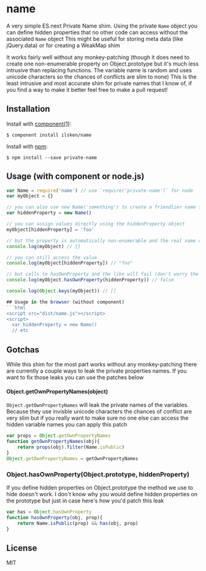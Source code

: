# name

  A very simple ES.next Private Name shim. 
  Using the private `Name` object you can define hidden properties that no other code can access without the associated `Name` object
  This might be useful for storing meta data (like jQuery.data) or for creating a WeakMap shim
  
  It works fairly well without any monkey-patching (though it does need to create one non-enumerable property on Object.prototype but it's much less intrusive than replacing functions. The variable name is random and uses unicode characters so the chances of conflicts are slim to none)
  This is the least intrusive and most accurate shim for private names that I know of, if you find a way to make it better feel free to make a pull request!
## Installation

  Install with [component(1)](http://component.io):
  
    $ component install ilsken/name
    
  Install with [npm](https://npmjs.org/):
  
    $ npm install --save private-name

## Usage (with component or node.js)
```javascript
var Name = require('name') // use `require('private-name')` for node
var myObject = {}

// you can also use new Name('something') to create a friendlier name for debugging tools which can see hidden properties
var hiddenProperty = new Name()

// you can assign values directly using the hiddenProperty object
myObject[hiddenProperty] = 'foo'

// but the property is automatically non-enumerable and the real name of the property is never exposed 
console.log(myObject) // {}

// you can still access the value
console.log(myObject[hiddenProperty]) // "foo"

// but calls to hasOwnProperty and the like will fail (don't worry the property is still assigned to this object, not a prototype)
console.log(myObject.hasOwnProperty(hiddenProperty)) // false

console.log(Object.keys(myObject)) // []

## Usage in the browser (without component)
```html
<script src="dist/name.js"></script>
<script>
  var hiddenProperty = new Name()
  // etc
```

## Gotchas

While this shim for the most part works without any monkey-patching there are currently a couple ways to leak the private properties names. If you want to fix those leaks you can use the patches below

#### Object.getOwnPropertyNames(object) 
`Object.getOwnPropertyNames` will leak the private names of the variables. Because they use invisble unicode characters the chances of conflict are very slim but if you really want to make sure no one else can access the hidden variable names you can apply this patch
```javascript
var props = Object.getOwnPropertyNames
function getOwnPropertyNames(obj){
	return props(obj).filter(Name.isPublic)
}
Object.getOwnPropertyNames = getOwnPropertyNames
```

### Object.hasOwnProperty(Object.prototype, hiddenProperty)
If you define hidden properties on Object.prototype the method we use to hide doesn't work. I don't know why you would define hidden properties on the prototype but just in case here's how you'd patch this leak

```javascript
var has = Object.hasOwnProperty
function hasOwnProperty(obj, prop){
	return Name.isPublic(prop) && has(obj, prop)
}
```



## License

  MIT
